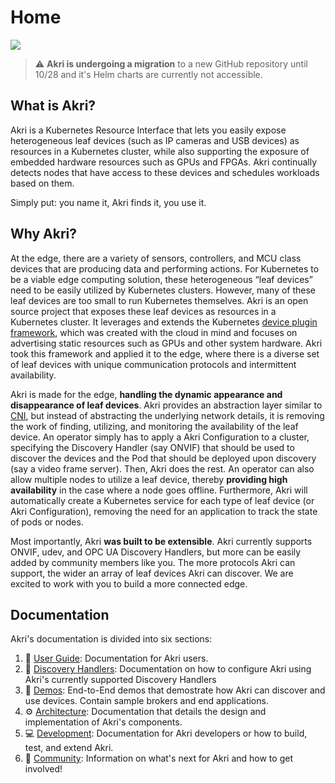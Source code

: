 # Home

![](../art/logo-horizontal/akri-logo-horizontal-light.png)

> :warning: **Akri is undergoing a migration** to a new GitHub repository until 10/28 and it's Helm charts are currently not accessible.

## What is Akri?

Akri is a Kubernetes Resource Interface that lets you easily expose heterogeneous leaf devices (such as IP cameras and
USB devices) as resources in a Kubernetes cluster, while also supporting the exposure of embedded hardware resources
such as GPUs and FPGAs. Akri continually detects nodes that have access to these devices and schedules workloads based
on them.

Simply put: you name it, Akri finds it, you use it.

## Why Akri?

At the edge, there are a variety of sensors, controllers, and MCU class devices that are producing data and performing
actions. For Kubernetes to be a viable edge computing solution, these heterogeneous “leaf devices” need to be easily
utilized by Kubernetes clusters. However, many of these leaf devices are too small to run Kubernetes themselves. Akri is
an open source project that exposes these leaf devices as resources in a Kubernetes cluster. It leverages and extends
the Kubernetes [device plugin
framework](https://kubernetes.io/docs/concepts/extend-kubernetes/compute-storage-net/device-plugins/), which was created
with the cloud in mind and focuses on advertising static resources such as GPUs and other system hardware. Akri took
this framework and applied it to the edge, where there is a diverse set of leaf devices with unique communication
protocols and intermittent availability.

Akri is made for the edge, **handling the dynamic appearance and disappearance of leaf devices**. Akri provides an
abstraction layer similar to [CNI](https://github.com/containernetworking/cni), but instead of abstracting the
underlying network details, it is removing the work of finding, utilizing, and monitoring the availability of the leaf
device. An operator simply has to apply a Akri Configuration to a cluster, specifying the Discovery Handler (say ONVIF)
that should be used to discover the devices and the Pod that should be deployed upon discovery (say a video frame
server). Then, Akri does the rest. An operator can also allow multiple nodes to utilize a leaf device, thereby
**providing high availability** in the case where a node goes offline. Furthermore, Akri will automatically create a
Kubernetes service for each type of leaf device (or Akri Configuration), removing the need for an application to track
the state of pods or nodes.

Most importantly, Akri **was built to be extensible**. Akri currently supports ONVIF, udev, and OPC UA Discovery
Handlers, but more can be easily added by community members like you. The more protocols Akri can support, the wider an
array of leaf devices Akri can discover. We are excited to work with you to build a more connected edge.

## Documentation
Akri's documentation is divided into six sections:

1. 📘 [User Guide](./user-guide/getting-started.md): Documentation for Akri users.
1. 🔎 [Discovery Handlers](./discovery-handlers/onvif.md): Documentation on how to configure Akri using Akri's currently supported Discovery Handlers
1. 🚀 [Demos](./demos/usb-camera-demo.md): End-to-End demos that demostrate how Akri can discover and use devices. Contain sample brokers and end applications.
1. ⚙️ [Architecture](./architecture/architecture-overview.md): Documentation that details the design and implementation of Akri's components.
1. 💻 [Development](./development/development.md): Documentation for Akri developers or how to build, test, and extend Akri.
1. 🎉 [Community](./community/roadmap.md): Information on what's next for Akri and how to get involved! 
